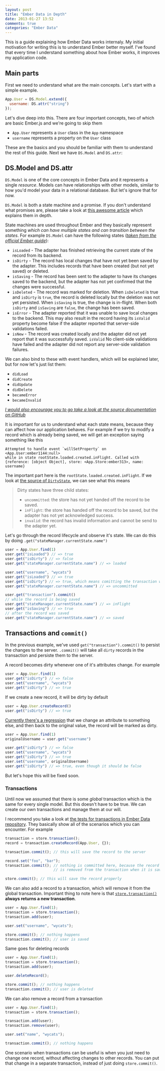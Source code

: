 ```yaml
---
layout: post
title: "Ember Data in Depth"
date: 2013-01-27 13:52
comments: true
categories: "Ember Data"
---
```


This is a guide explaining how Ember Data works internaly. My initial
motivation for writing this is to understand Ember better myself. I've
found that every time I understand something about how Ember works, it
improves my application code.

## Main parts

First we need to understand what are the main concepts. Let's start with
a simple example.


```javascript
App.User = DS.Model.extend({
  username: DS.attr("string")
});
```

Let's dive deep into this. There are four important concepts, two of
which are basic Ember.js and we're going to skip them

- `App.User` represents a `User` class in the `App` namespace
- `username` represents a property on the `User` class

These are the basics and you should be familiar with them to understand
the rest of this guide. Next we have `DS.Model` and `DS.attr`:

## DS.Model and DS.attr

`DS.Model` is one of the core concepts in Ember Data and it represents a
single _resource_. Models can have relationships with other models,
similar to how you'd model your data in a relational database. But let's
ignore that for now.

`DS.Model` is both a state machine and a promise. If you don't
understand what promises are, please take a look at [this awesome
article](https://gist.github.com/3889970) which explains them in depth.

State machines are used throughout Ember and they basically represent something _which can have multiple states and can transition between the states_. For example `DS.Model` can have the following states (*[taken from the official Ember guide](http://emberjs.com/guides/models/model-lifecycle/)*):

- `isLoaded` - The adapter has finished retrieving the current state of the record from its backend.
- `isDirty` - The record has local changes that have not yet been saved by the adapter. This includes records that have been created (but not yet saved) or deleted.
- `isSaving` - The record has been sent to the adapter to have its changes saved to the backend, but the adapter has not yet confirmed that the changes were successful.
- `isDeleted` - The record was marked for deletion. When `isDeleted` is true and `isDirty` is `true`, the record is deleted locally but the deletion was not yet persisted. When `isSaving` is true, the change is in-flight. When both `isDirty` and `isSaving` are `false`, the change has been saved.
- `isError` - The adapter reported that it was unable to save local changes to the backend. This may also result in the record having its `isValid` property become false if the adapter reported that server-side validations failed.
- `isNew` - The record was created locally and the adapter did not yet report that it was successfully saved.
`isValid` No client-side validations have failed and the adapter did not report any server-side validation failures.

We can also bind to these with event handlers, which will be explained later, but for now let's just list them:

- `didLoad`
- `didCreate`
- `didUpdate`
- `didDelete`
- `becameError`
- `becameInvalid`

_[I would also encourage you to go take a look at the source documentation on GitHub](https://github.com/emberjs/data/blob/f274153754cb8b629cd98fc6c590f18bc8ee3ff6/packages/ember-data/lib/system/model/states.js#L223-L245)_

It is important for us to understand what each state means, because they
can affect how our application behaves. For example if we try to modify
a record which is already being saved, we will get an exception saying
something like this

```
Attempted to handle event `willSetProperty` on <App.User:ember1144:null>
while in state rootState.loaded.created.inFlight. Called with
{reference: [object Object], store: <App.Store:ember313>, name: username}
```

The important part here is the `rootState.loaded.created.inFlight`. If
we look at [the source of `DirtyState`](https://github.com/emberjs/data/blob/f274153754cb8b629cd98fc6c590f18bc8ee3ff6/packages/ember-data/lib/system/model/states.js#L254-L261), we can see what this means

> Dirty states have three child states:
>
> - `uncommitted`: the store has not yet handed off the record to be saved.
> - `inFlight`: the store has handed off the record to be saved, but the adapter has not yet acknowledged success.
> - `invalid`: the record has invalid information and cannot be send to the adapter yet.

Let's go through the record lifecycle and observe it's state. We can do
this by doing `.get("stateManager.currentState.name")`

```javascript
user = App.User.find(1)
user.get("isLoaded") // => true
user.get("isDirty") // => false
user.get("stateManager.currentState.name") // => loaded

user.set("username", "wycats")
user.get("isLoaded") // => true
user.get("isDirty") // => true, which means comitting the transaction will save the record
user.get("stateManager.currentState.name") // => uncommitted

user.get("transaction").commit()
// while the record is being saved
user.get("stateManager.currentState.name") // => inFlight
user.get("isSaving") // => true
// after the record was saved
user.get("stateManager.currentState.name") // => saved
```

## Transactions and `commit()`

In the previous example, we've used `get("transaction").commit()` to
persist the changes to the server. `.commit()` will take all `dirty`
records in the transaction and persiste them to the server.

A record becomes dirty whenever one of it's attributes change. For
example

```javascript
user = App.User.find(1)
user.get("isDirty") // => false
user.set("username", "wycats")
user.get("isDirty") // => true
```

If we create a new record, it will be dirty by default

```javascript
user = App.User.createRecord()
user.get("isDirty") // => true
```

[Currently there's a regression](https://github.com/emberjs/data/pull/646)
that we change an attribute to something else, and then back to the
original value, the record will be marked as dirty.

```javascript
user = App.User.find(1)
originalUsername = user.get("username")

user.get("isDirty") // => false
user.set("username", "wycats")
user.get("isDirty") // => true
user.set("username", originalUsername)
user.get("isDirty") // => true, even though it should be false
```

But let's hope this will be fixed soon.

### Transactions

Until now we assumed that there is some *global* transaction which is
the same for every single model. But this doesn't have to be true. We
can create our own transactions and manage them at our will.

I recommend you take a look at [the tests for transactions in Ember Data
repository](https://github.com/emberjs/data/blob/master/packages/ember-data/tests/integration/transactions/basic_test.js).
They basically show all of the scenarios which you can encounter. For
example

```javascript
transaction = store.transaction();
record = transaction.createRecord(App.User, {});

transaction.commit(); // this will save the record to the server

record.set("foo", "bar");
transaction.commit(); // nothing is committed here, because the record
                      // is removed from the transaction when it is saved

store.commit(); // this will save the record properly
```

We can also add a record to a transaction, which will remove it from the
global transaction. Important thing to note here is that
[`store.transaction()`](https://github.com/emberjs/data/blob/master/packages/ember-data/lib/system/store.js#L127-L129)
**always returns a new transaction**.

```javascript
user = App.User.find(1);
transaction = store.transaction();
transaction.add(user);

user.set("username", "wycats");

store.commit(); // nothing happens
transaction.commit(); // user is saved
```

Same goes for deleting records

```javascript
user = App.User.find(1);
transaction = store.transaction();
transaction.add(user);

user.deleteRecord();

store.commit(); // nothing happens
transaction.commit(); // user is deleted
```

We can also remove a record from a transaction

```javascript
user = App.User.find(1);
transaction = store.transaction();

transaction.add(user);
transaction.remove(user);

user.set("name", "wycats");

transaction.commit(); // nothing happens
```

One scenario when transactions can be useful is when you just need to
change one record, without affecting changes to other records. You can
put that change in a separate transaction, instead of just doing
`store.commit()`.
